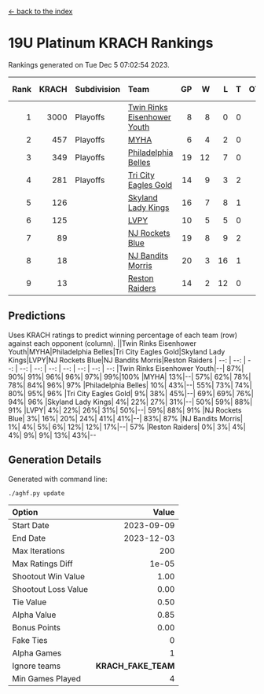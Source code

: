 [<- back to the index](readme.md)
# 19U Platinum KRACH Rankings
Rankings generated on Tue Dec  5 07:02:54 2023.

Rank|KRACH|Subdivision|Team|GP|W|L|T|OTW|OTL|SoS|Exp Wins|Win Diff
---:|---:|:---|:---|---:|---:|---:|---:|---:|---:|---:|---:|---:
1|3000|Playoffs|[Twin Rinks Eisenhower Youth](https://gamesheetstats.com/seasons/3663/teams/140861/schedule)|8|8|0|0|0|0|53|8.8|-0.0
2|457|Playoffs|[MYHA](https://gamesheetstats.com/seasons/3663/teams/140863/schedule)|6|4|2|0|0|0|233|4.9|0.0
3|349|Playoffs|[Philadelphia Belles](https://gamesheetstats.com/seasons/3663/teams/140864/schedule)|19|12|7|0|0|0|616|12.9|0.0
4|281|Playoffs|[Tri City Eagles Gold](https://gamesheetstats.com/seasons/3663/teams/140869/schedule)|14|9|3|2|0|0|134|10.9|0.0
5|126||[Skyland Lady Kings](https://gamesheetstats.com/seasons/3663/teams/140865/schedule)|16|7|8|1|0|0|377|8.4|0.0
6|125||[LVPY](https://gamesheetstats.com/seasons/3663/teams/140860/schedule)|10|5|5|0|0|0|162|5.9|0.0
7|89||[NJ Rockets Blue](https://gamesheetstats.com/seasons/3663/teams/140867/schedule)|19|8|9|2|0|0|570|9.9|0.0
8|18||[NJ Bandits Morris](https://gamesheetstats.com/seasons/3663/teams/140866/schedule)|20|3|16|1|0|0|407|4.4|0.0
9|13||[Reston Raiders](https://gamesheetstats.com/seasons/3663/teams/140868/schedule)|14|2|12|0|0|0|503|2.9|0.0

## Predictions
Uses KRACH ratings to predict winning percentage of each team (row) against each opponent (column).
||Twin Rinks Eisenhower Youth|MYHA|Philadelphia Belles|Tri City Eagles Gold|Skyland Lady Kings|LVPY|NJ Rockets Blue|NJ Bandits Morris|Reston Raiders
| --: | --: | --: | --: | --: | --: | --: | --: | --: | --: 
|Twin Rinks Eisenhower Youth|--| 87%| 90%| 91%| 96%| 96%| 97%| 99%|100%
|MYHA| 13%|--| 57%| 62%| 78%| 78%| 84%| 96%| 97%
|Philadelphia Belles| 10%| 43%|--| 55%| 73%| 74%| 80%| 95%| 96%
|Tri City Eagles Gold|  9%| 38%| 45%|--| 69%| 69%| 76%| 94%| 96%
|Skyland Lady Kings|  4%| 22%| 27%| 31%|--| 50%| 59%| 88%| 91%
|LVPY|  4%| 22%| 26%| 31%| 50%|--| 59%| 88%| 91%
|NJ Rockets Blue|  3%| 16%| 20%| 24%| 41%| 41%|--| 83%| 87%
|NJ Bandits Morris|  1%|  4%|  5%|  6%| 12%| 12%| 17%|--| 57%
|Reston Raiders|  0%|  3%|  4%|  4%|  9%|  9%| 13%| 43%|--

## Generation Details

Generated with command line:
```
./aghf.py update
```

| Option | Value |
| :----- | ----: |
| Start Date | 2023-09-09 |
| End Date | 2023-12-03 |
| Max Iterations | 200 |
| Max Ratings Diff | 1e-05 |
| Shootout Win Value | 1.00 |
| Shootout Loss Value | 0.00 |
| Tie Value | 0.50 |
| Alpha Value | 0.85 |
| Bonus Points | 0.00 |
| Fake Ties | 0 |
| Alpha Games | 1 |
| Ignore teams | __KRACH_FAKE_TEAM__ |
| Min Games Played | 4 |

